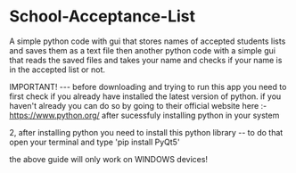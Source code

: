 # School-Acceptance-List
 A simple  python code with gui  that stores  names of accepted students lists and saves them as a text file then another python code with a simple gui that reads the saved files and takes your name and checks if your name is in the accepted list or not.

IMPORTANT!
--- before downloading and trying to run this app you need to first check if you already have installed the latest version of python. if you haven't already you can do so by going to their official website here :- https://www.python.org/
after sucessfuly installing python in your system

2, after installing python you need to install this python library
  -- to do that open your terminal and type 'pip install PyQt5'

the above guide will only work  on WINDOWS devices!

